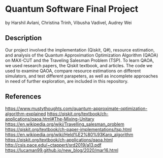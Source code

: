 # Quantum Software Final Project
by Harshil Avlani, Christina Trinh, Vibusha Vadivel, Audrey Wei

## Description
Our project involved the implementation (Qiskit, Q#), resource estimation, and analysis of the Quantum Approximation Optimization Algorithm (QAOA) on MAX-CUT and the Traveling Salesman Problem (TSP). To learn QAOA, we used research papers, the Qiskit textbook, and articles. The code we used to examine QAOA, compare resource estimations on different simulators, and test different parapeters, as well as incomplete approaches in need of further exploration, are included in this repository.

## References
https://www.mustythoughts.com/quantum-approximate-optimization-algorithm-explained
https://qiskit.org/textbook/ch-applications/qaoa.html#The-Mixing-Unitary
https://en.wikipedia.org/wiki/Travelling_salesman_problem
https://qiskit.org/textbook/ch-paper-implementations/tsp.html
https://en.wikipedia.org/wiki/Held%E2%80%93Karp_algorithm
https://qiskit.org/textbook/ch-applications/qaoa.html
http://csis.pace.edu/~ctappert/srd2019/a13.pdf
https://lucaman99.github.io/new_blog/2020/mar16.html
